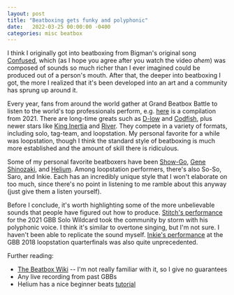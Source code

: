 ```yaml
---
layout: post
title: "Beatboxing gets funky and polyphonic"
date:   2022-03-25 00:00:00 -0400
categories: misc beatbox
---
```


I think I originally got into beatboxing from Bigman's original song [Confused](https://youtu.be/7RHTK_zwDkA), which (as I hope you agree after you watch the video *ahem*) was composed of sounds so much richer than I ever imagined could be produced out of a person's mouth. After that, the deeper into beatboxing I got, the more I realized that it's been developed into an art and a community has sprung up around it.

Every year, fans from around the world gather at Grand Beatbox Battle to listen to the world's top professionals perform, e.g. [here](https://youtu.be/JnA7k58trrE) is a compilation from 2021. There are long-time greats such as [D-low](https://www.youtube.com/channel/UCIrXQGtGouzpjnWBJviZidQ) and [Codfish](https://www.youtube.com/c/BunnyF1uff), plus newer stars like [King Inertia](https://www.youtube.com/c/KINGINERTIA) and [River](https://www.youtube.com/channel/UCFMQzJ5VZuk-vuZ7TbpQUIw). They compete in a variety of formats, including solo, tag-team, and loopstation. My personal favorite for a while was loopstation, though I think the standard style of beatboxing is much more established and the amount of skill there is ridiculous.

Some of my personal favorite beatboxers have been [Show-Go](https://www.youtube.com/c/SHOWGO), [Gene Shinozaki](https://www.youtube.com/c/gvsbeatbox), and [Helium](https://www.youtube.com/user/MrHv1997). Among loopstation performers, there's also So-So, Saro, and Inkie. Each has an incredibly unique style that I won't elaborate on too much, since there's no point in listening to me ramble about this anyway (just give them a listen yourself).

Before I conclude, it's worth highlighting some of the more unbelievable sounds that people have figured out how to produce. [Stitch's performance](https://youtu.be/UilVHqQxe8Q) for the 2021 GBB Solo Wildcard took the community by storm with his polyphonic voice. I think it's similar to overtone singing, but I'm not sure. I haven't been able to replicate the sound myself. [Inkie's performance](https://youtu.be/wrXz_NUug8E?t=467) at the GBB 2018 loopstation quarterfinals was also quite unprecedented.

Further reading:
* [The Beatbox Wiki](https://beatbox.fandom.com/wiki/Beatbox_Wiki) -- I'm not really familiar with it, so I give no guarantees
* Any live recording from past GBBs
* Helium has a nice beginner beats [tutorial](https://youtu.be/LO3ZMG-nnbI)
